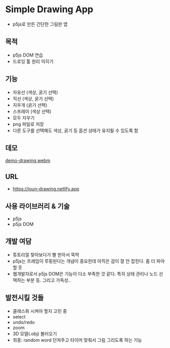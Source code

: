 # Simple Drawing App

- p5js로 만든 간단한 그림판 앱

## 목적

- p5js DOM 연습
- 드로잉 툴 원리 익히기

## 기능
- 자유선 (색상, 굵기 선택)
- 직선 (색상, 굵기 선택)
- 지우개 (굵기 선택)
- 스프레이 (색상 선택)
- 모두 지우기
- png 파일로 저장
- 다른 도구를 선택해도 색상, 굵기 등 옵션 상태가 유지될 수 있도록 함

## 데모
[demo-drawing.webm](https://github.com/urbanscratcher/project-simple-drawing/assets/17016494/7f3eb368-1d08-4daf-9ac2-f385d349c133)


## URL

- https://joun-drawing.netlify.app

## 사용 라이브러리 & 기술

- p5js
- p5js DOM

## 개발 여담
- 튜토리얼 찾아보다가 삘 받아서 뚝딱
- p5js는 프레임이 루핑된다는 개념이 중요한데 아직은 감이 잘 안 잡힌다. 좀 더 파야할 듯
- 웹개발자로서 p5js DOM은 기능이 다소 부족한 것 같다. 특히 상태 관리나 노드 선택하는 부분 등. 그리고 가독성..
  
## 발전시킬 것들

- 클래스화 시켜야 할지 고민 중
- select
- undo/redo
- zoom
- 3D 모델(.obj) 불러오기
- 최종: random word 던져주고 타이머 맞춰서 그림 그리도록 하는 기능
